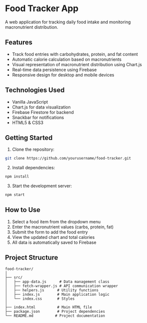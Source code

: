 # Food Tracker App

A web application for tracking daily food intake and monitoring macronutrient distribution.

## Features

- Track food entries with carbohydrates, protein, and fat content
- Automatic calorie calculation based on macronutrients
- Visual representation of macronutrient distribution using Chart.js
- Real-time data persistence using Firebase
- Responsive design for desktop and mobile devices

## Technologies Used

- Vanilla JavaScript
- Chart.js for data visualization
- Firebase Firestore for backend
- Snackbar for notifications
- HTML5 & CSS3

## Getting Started

1. Clone the repository:

```bash
git clone https://github.com/yourusername/food-tracker.git
```

2. Install dependencies:

```bash
npm install
```

3. Start the development server:

```bash
npm start
```

## How to Use

1. Select a food item from the dropdown menu
2. Enter the macronutrient values (carbs, protein, fat)
3. Submit the form to add the food entry
4. View the updated chart and total calories
5. All data is automatically saved to Firebase

## Project Structure

```
food-tracker/
│
├── src/
│   ├── app-data.js      # Data management class
│   ├── fetch-wrapper.js # API communication wrapper
│   ├── helpers.js      # Utility functions
│   ├── index.js        # Main application logic
│   └── index.css       # Styles
│
├── index.html          # Main HTML file
├── package.json        # Project dependencies
└── README.md          # Project documentation
```
